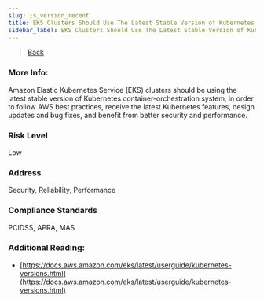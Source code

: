 ```yaml
---
slug: is_version_recent
title: EKS Clusters Should Use The Latest Stable Version of Kubernetes
sidebar_label: EKS Clusters Should Use The Latest Stable Version of Kubernetes
---
```

> [Back](../../kubernetesmonitoring)

### More Info:
Amazon Elastic Kubernetes Service (EKS) clusters should be using the latest stable version of Kubernetes container-orchestration system, in order to follow AWS best practices, receive the latest Kubernetes features, design updates and bug fixes, and benefit from better security and performance.

### Risk Level
Low

### Address
Security, Reliability, Performance

### Compliance Standards
PCIDSS, APRA, MAS

### Additional Reading:
- [https://docs.aws.amazon.com/eks/latest/userguide/kubernetes-versions.html](https://docs.aws.amazon.com/eks/latest/userguide/kubernetes-versions.html) 
